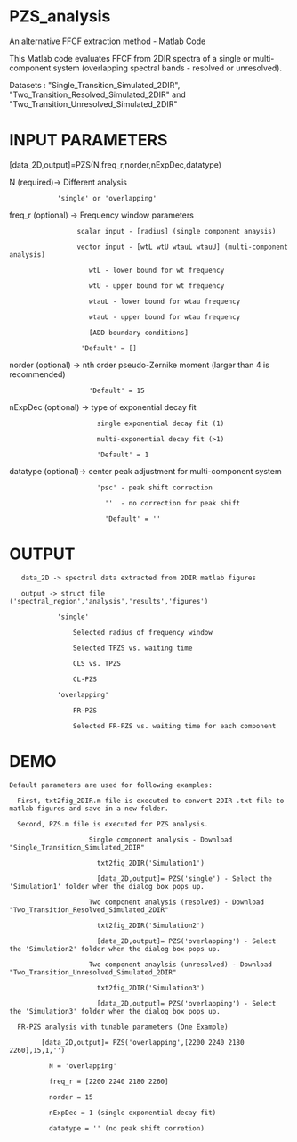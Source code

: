 # PZS_analysis
An alternative FFCF extraction method - Matlab Code



This Matlab code evaluates FFCF from 2DIR spectra of a single or multi-component system (overlapping spectral bands - resolved or unresolved).

Datasets : "Single_Transition_Simulated_2DIR", "Two_Transition_Resolved_Simulated_2DIR" and "Two_Transition_Unresolved_Simulated_2DIR"

# INPUT PARAMETERS
  [data_2D,output]=PZS(N,freq_r,norder,nExpDec,datatype) 
  
  N (required)-> Different analysis
  
                'single' or 'overlapping'

  freq_r (optional) -> Frequency window parameters
  
                     scalar input - [radius] (single component anaysis)
                     
                     vector input - [wtL wtU wtauL wtauU] (multi-component analysis) 
                     
                        wtL - lower bound for wt frequency 
                        
                        wtU - upper bound for wt frequency
                        
                        wtauL - lower bound for wtau frequency
                        
                        wtauU - upper bound for wtau frequency
                        
                        [ADD boundary conditions]
                        
                      'Default' = []
  
  norder (optional) -> nth order pseudo-Zernike moment (larger than 4 is recommended)
  
                        'Default' = 15
                        
  nExpDec (optional) -> type of exponential decay fit
  
                          single exponential decay fit (1)
                          
                          multi-exponential decay fit (>1)
                          
                          'Default' = 1
 
  datatype (optional)-> center peak adjustment for multi-component system
  
                          'psc' - peak shift correction
                          
                            ''  - no correction for peak shift
                            
                            'Default' = ''
                            
  # OUTPUT
       data_2D -> spectral data extracted from 2DIR matlab figures
       
       output -> struct file ('spectral_region','analysis','results','figures')
       
                'single'
                  
                    Selected radius of frequency window 

                    Selected TPZS vs. waiting time

                    CLS vs. TPZS

                    CL-PZS
                  
                'overlapping'
                  
                    FR-PZS

                    Selected FR-PZS vs. waiting time for each component
                
                
 # DEMO 
    Default parameters are used for following examples:
    
      First, txt2fig_2DIR.m file is executed to convert 2DIR .txt file to matlab figures and save in a new folder.

      Second, PZS.m file is executed for PZS analysis.                   
    
                        Single component analysis - Download "Single_Transition_Simulated_2DIR"

                          txt2fig_2DIR('Simulation1')

                          [data_2D,output]= PZS('single') - Select the 'Simulation1' folder when the dialog box pops up.

                        Two component analysis (resolved) - Download "Two_Transition_Resolved_Simulated_2DIR"

                          txt2fig_2DIR('Simulation2')

                          [data_2D,output]= PZS('overlapping') - Select the 'Simulation2' folder when the dialog box pops up.

                        Two component anaylsis (unresolved) - Download "Two_Transition_Unresolved_Simulated_2DIR"

                          txt2fig_2DIR('Simulation3')

                          [data_2D,output]= PZS('overlapping') - Select the 'Simulation3' folder when the dialog box pops up.
                          
      FR-PZS analysis with tunable parameters (One Example)
      
            [data_2D,output]= PZS('overlapping',[2200 2240 2180 2260],15,1,'')
              
              N = 'overlapping'
              
              freq_r = [2200 2240 2180 2260]
              
              norder = 15
              
              nExpDec = 1 (single exponential decay fit)
              
              datatype = '' (no peak shift corretion)
      

      
